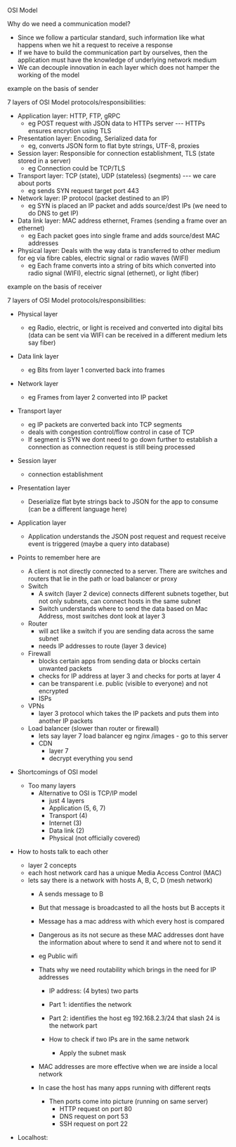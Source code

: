 OSI Model

Why do we need a communication model?

- Since we follow a particular standard, such information like what happens when we hit a request to receive a response
- If we have to build the communication part by ourselves, then the application must have the knowledge of underlying network medium
- We can decouple innovation in each layer which does not hamper the working of the model


example on the basis of sender

7 layers of OSI Model protocols/responsibilities:
- Application layer: HTTP, FTP, gRPC 
    - eg POST request with JSON data to HTTPs server --- HTTPs ensures encrytion using TLS
- Presentation layer: Encoding, Serialized data for 
    - eg, converts JSON form to flat byte strings, UTF-8, proxies
- Session layer: Responsible for connection establishment, TLS (state stored in a server) 
    - eg Connection could be TCP/TLS
- Transport layer: TCP (state), UDP (stateless) (segments) --- we care about ports 
    - eg sends SYN request target port 443
- Network layer: IP protocol (packet destined to an IP) 
    - eg SYN is placed an IP packet and adds source/dest IPs (we need to do DNS to get IP)
- Data link layer: MAC address ethernet, Frames (sending a frame over an ethernet)
    - eg Each packet goes into single frame and adds source/dest MAC addresses
- Physical layer: Deals with the way data is transferred to other medium for eg via fibre cables, electric signal or radio waves (WIFI)
    - eg Each frame converts into a string of bits which converted into radio signal (WIFI), electric signal (ethernet), or light (fiber)


example on the basis of receiver

7 layers of OSI Model protocols/responsibilities:
- Physical layer
    - eg Radio, electric, or light is received and converted into digital bits (data can be sent via WIFI can be received in a different medium lets say fiber)
- Data link layer
    - eg Bits from layer 1 converted back into frames
- Network layer
    - eg Frames from layer 2 converted into IP packet
- Transport layer
    - eg IP packets are converted back into TCP segments
    - deals with congestion control/flow control in case of TCP
    - If segment is SYN we dont need to go down further to establish a connection as connection request is still being processed
- Session layer
    - connection establishment
- Presentation layer
    - Deserialize flat byte strings back to JSON for the app to consume (can be a different language here)
- Application layer
    - Application understands the JSON post request and request receive event is triggered (maybe a query into database)

- Points to remember here are
    - A client is not directly connected to a server. There are switches and routers that lie in the path or load balancer or proxy
    - Switch
        - A switch (layer 2 device) connects different subnets together, but not only subnets, can connect hosts in the same subnet
        - Switch understands where to send the data based on Mac Address, most switches dont look at layer 3
    - Router 
        - will act like a switch if you are sending data across the same subnet
        - needs IP addresses to route (layer 3 device)
    - Firewall
        - blocks certain apps from sending data or blocks certain unwanted packets
        - checks for IP address at layer 3 and checks for ports at layer 4
        - can be transparent i.e. public (visible to everyone) and not encrypted
        - ISPs
    - VPNs
        - layer 3 protocol which takes the IP packets and puts them into another IP packets
    - Load balancer (slower than router or firewall)
        - lets say layer 7 load balancer eg nginx
            /images - go to this server
        - CDN
            - layer 7
            - decrypt everything you send

- Shortcomings of OSI model
    - Too many layers
        - Alternative to OSI is TCP/IP model
            - just 4 layers
            - Application (5, 6, 7)
            - Transport (4)
            - Internet (3)
            - Data link (2)
            - Physical (not officially covered)

- How to hosts talk to each other
    - layer 2 concepts
    - each host network card has a unique Media Access Control (MAC)
    - lets say there is a network with hosts A, B, C, D (mesh network)
        - A sends message to B
        - But that message is broadcasted to all the hosts but B accepts it
        - Message has a mac address with which every host is compared
        - Dangerous as its not secure as these MAC addresses dont have the information about where to send it and where not to send it
        - eg Public wifi
        - Thats why we need routability which brings in the need for IP addresses
            - IP address: (4 bytes) two parts
            - Part 1: identifies the network
            - Part 2: identifies the host
            eg 192.168.2.3/24 that slash 24 is the network part

            - How to check if two IPs are in the same network 
                - Apply the subnet mask 
        - MAC addresses are more effective when we are inside a local network

        - In case the host has many apps running with different reqts
            - Then ports come into picture (running on same server)
                - HTTP request on port 80
                - DNS request on port 53
                - SSH request on port 22

- Localhost: 